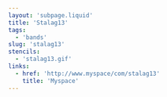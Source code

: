 ```yaml
---
layout: 'subpage.liquid'
title: 'Stalag13'
tags:
  - 'bands'
slug: 'stalag13'
stencils:
  - 'stalag13.gif'
links:
  - href: 'http://www.myspace/com/stalag13'
    title: 'Myspace'
---
```

